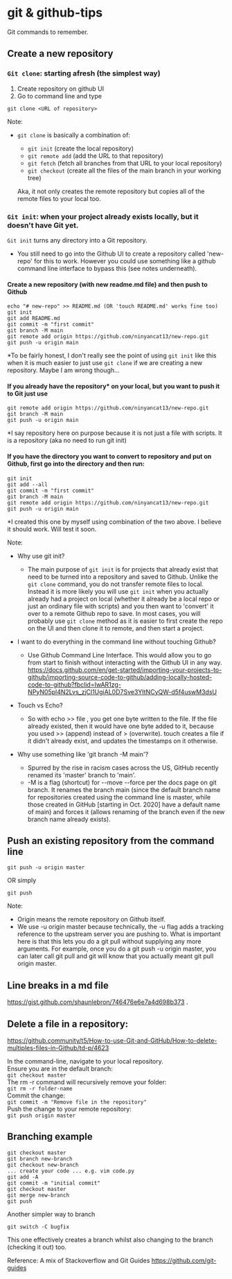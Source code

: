 # git & github-tips
Git commands to remember.

## Create a new repository

### `Git clone`: starting afresh (the simplest way)
1. Create repository on github UI
2. Go to command line and type 
```
git clone <URL of repository>
```
Note:
- `git clone` is basically a combination of:
    - `git init` (create the local repository)
    - `git remote add` (add the URL to that repository)
    - `git fetch` (fetch all branches from that URL to your local repository)
    - `git checkout` (create all the files of the main branch in your working tree)

    Aka, it not only creates the remote repository but copies all of the remote files to your local too. 

### `Git init`: when your project already exists locally, but it doesn't have Git yet. 
`Git init` turns any directory into a Git repository.

- You still need to go into the Github UI to create a repository called 'new-repo' for this to work. However you could use something like a github command line interface to bypass this (see notes underneath). 

#### Create a new repository (with new readme.md file) and then push to Github
```
echo "# new-repo" >> README.md (OR 'touch README.md' works fine too)
git init
git add README.md
git commit -m "first commit"
git branch -M main
git remote add origin https://github.com/ninyancat13/new-repo.git
git push -u origin main
```
*To be fairly honest, I don't really see the point of using `git init` like this when it is much easier to just use `git clone` if we are creating a new repository. Maybe I am wrong though...

#### If you already have the <b>repository</b>* on your local, but you want to push it to Git just use
```
git remote add origin https://github.com/ninyancat13/new-repo.git
git branch -M main
git push -u origin main
```
*I say repository here on purpose because it is not just a file with scripts. It is a repository (aka no need to run git init)


#### If you have the directory you want to convert to repository and put on Github, first go into the directory and then run:
```
git init
git add --all
git commit -m "first commit"
git branch -M main
git remote add origin https://github.com/ninyancat13/new-repo.git
git push -u origin main
```
*I created this one by myself using combination of the two above. I believe it should work. Will test it soon.

Note:
- Why use git init?
    - The main purpose of `git init` is for projects that already exist that need to be turned into a repository and saved to Github. Unlike the `git clone` command, you do not transfer remote files to local. Instead it is more likely you will use `git init` when you actually already had a project on local (whether it already be a local repo or just an ordinary file with scripts) and you then want to 'convert' it over to a remote Github repo to save. In most cases, you will probably use `git clone` method as it is easier to first create the repo on the UI and then clone it to remote, and then start a project.
    
- I want to do everything in the command line without touching Github?
    - Use Github Command Line Interface. This would allow you to go from start to finish without interacting with the Github UI in any way.
https://docs.github.com/en/get-started/importing-your-projects-to-github/importing-source-code-to-github/adding-locally-hosted-code-to-github?fbclid=IwAR1zg-NPyN05pl4N2Lvs_zjCl1UgiAL0D7Sve3YItNCyQW-d5f4uswM3dsU

- Touch vs Echo?
    - So with echo >> file , you get one byte written to the file. If the file already existed, then it would have one byte added to it, because you used >> (append) instead of > (overwrite). touch creates a file if it didn't already exist, and updates the timestamps on it otherwise.

- Why use something like 'git branch -M main'?
    - Spurred by the rise in racism cases across the US, GitHub recently renamed its 'master' branch to 'main'. 
    - -M is a flag (shortcut) for --move --force per the docs page on git branch. It renames the branch main (since the default branch name for repositories created using the command line is master, while those created in GitHub [starting in Oct. 2020] have a default name of main) and forces it (allows renaming of the branch even if the new branch name already exists). 

## Push an existing repository from the command line
  
```git remote add origin https://github.com/ninyancat13/python-tips.git
git push -u origin master
```

OR simply
```
git push
```

Note:
- Origin means the remote repository on Github itself.
- We use -u origin master because technically, the -u flag adds a tracking reference to the upstream server you are pushing to. What is important here is that this lets you do a git pull without supplying any more arguments. For example, once you do a git push -u origin master, you can later call git pull and git will know that you actually meant git pull origin master.

## Line breaks in a md file
https://gist.github.com/shaunlebron/746476e6e7a4d698b373 . 

## Delete a file in a repository:
https://github.community/t5/How-to-use-Git-and-GitHub/How-to-delete-multiples-files-in-Github/td-p/4623  

In the command-line, navigate to your local repository.  
Ensure you are in the default branch:  
```git checkout master```  
The rm -r command will recursively remove your folder:  
```git rm -r folder-name```  
Commit the change:  
```git commit -m "Remove file in the repository"```  
Push the change to your remote repository:  
```git push origin master```  

## Branching example
```
git checkout master
git branch new-branch
git checkout new-branch
... create your code ... e.g. vim code.py
git add -A
git commit -m "initial commit"
git checkout master
git merge new-branch
git push
```

Another simpler way to branch
```
git switch -C bugfix
```
This one effectively creates a branch whilst also changing to the branch (checking it out) too.
 
Reference:
A mix of Stackoverflow and Git Guides 
https://github.com/git-guides
